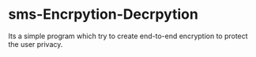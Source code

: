# sms-Encrpytion-Decrpytion

Its a simple program which try to create end-to-end encryption to protect the user privacy.
